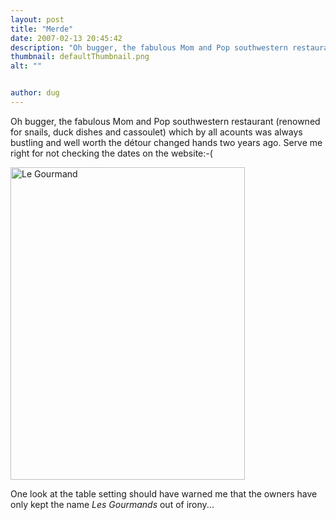 ```yaml
---
layout: post
title: "Merde"
date: 2007-02-13 20:45:42
description: "Oh bugger, the fabulous Mom and Pop southwestern restaurant (renowned for snails, duck dishes and cassoulet) which by all acounts was always bustling and well worth the détour changed hands two years ago. Serve me right for not checking the&#8230;"
thumbnail: defaultThumbnail.png
alt: ""


author: dug
---
```


<p>Oh bugger, the fabulous Mom and Pop southwestern restaurant (renowned for snails, duck dishes and cassoulet) which by all acounts was always bustling and well worth the détour changed hands two years ago. Serve me right for not checking the dates on the website:-(</p>

<p><a href="http://www.flickr.com/photos/bozo/389389066/" title="Photo Sharing"><img src="http://farm1.static.flickr.com/98/389389066_7966e63714.jpg" width="375" height="500" alt="Le Gourmand" /></a></p>

<p>One look at the table setting should have warned me that the owners have only kept the name <em>Les Gourmands</em> out of irony...</p>
